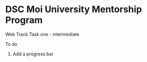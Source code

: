 # DSC Moi University Mentorship Program
Web Track Task one - intermediate

To do 
1. Add a progress bar 
